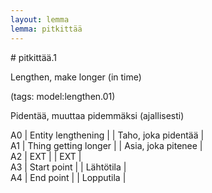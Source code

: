 ```yaml
---
layout: lemma
lemma: pitkittää
---
```


<div class="sense">
# <span class="sensename">pitkittää.1</span>

<span class="description">Lengthen, make longer (in time)</span>

(tags: model:lengthen.01)

<span class="description">Pidentää, muuttaa pidemmäksi (ajallisesti)</span>

A0 | Entity lengthening |   | Taho, joka pidentää |  
A1 | Thing getting longer |   | Asia, joka pitenee |  
A2 | EXT |   | EXT |  
A3 | Start point |   | Lähtötila |  
A4 | End point |   | Lopputila |  

</div>

